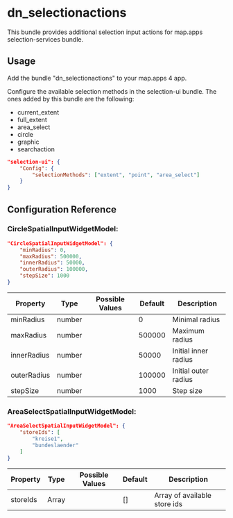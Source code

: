 # dn_selectionactions

This bundle provides additional selection input actions for map.apps selection-services bundle.

## Usage

Add the bundle "dn_selectionactions" to your map.apps 4 app.

Configure the available selection methods in the selection-ui bundle. The ones added by this bundle are the following:
- current_extent
- full_extent
- area_select
- circle
- graphic
- searchaction

```json
"selection-ui": {
    "Config": {
        "selectionMethods": ["extent", "point", "area_select"]
    }
}
```

## Configuration Reference

### CircleSpatialInputWidgetModel:
```json
"CircleSpatialInputWidgetModel": {
    "minRadius": 0,
    "maxRadius": 500000,
    "innerRadius": 50000,
    "outerRadius": 100000,
    "stepSize": 1000
}
```

| Property                       | Type    | Possible Values                 | Default    | Description                       |
|--------------------------------|---------|---------------------------------|------------|---------------------------------- |
| minRadius                      | number  |                                 | 0          | Minimal radius                    |
| maxRadius                      | number  |                                 | 500000     | Maximum radius                    |
| innerRadius                    | number  |                                 | 50000      | Initial inner radius              |
| outerRadius                    | number  |                                 | 100000     | Initial outer radius              |
| stepSize                       | number  |                                 | 1000       | Step size                         |

### AreaSelectSpatialInputWidgetModel:
```json
"AreaSelectSpatialInputWidgetModel": {
    "storeIds": [
        "kreise1",
        "bundeslaender"
    ]
}
```

| Property                       | Type    | Possible Values                 | Default    | Description                       |
|--------------------------------|---------|---------------------------------|------------|---------------------------------- |
| storeIds                       | Array   |                                 | []         | Array of available store ids      |
